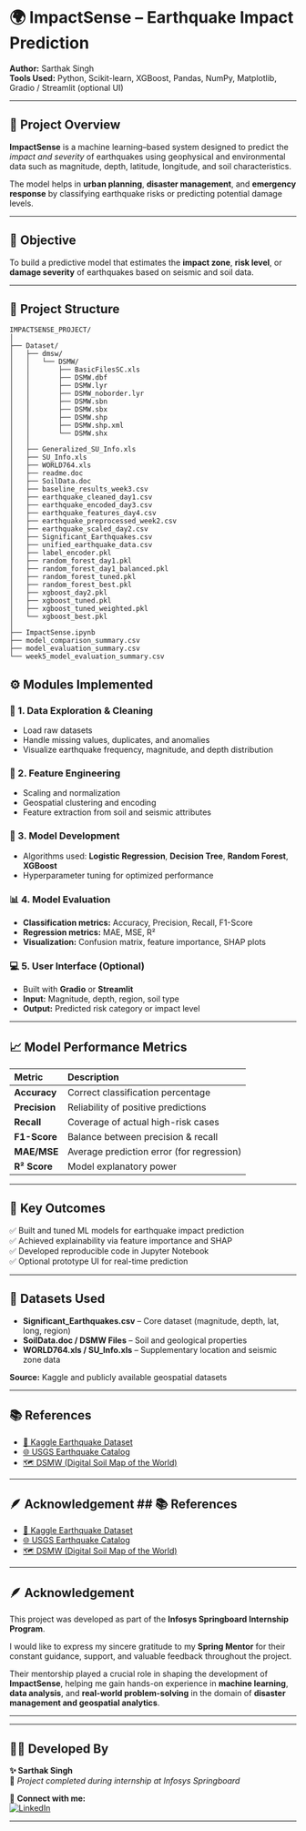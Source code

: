 # 🌍 ImpactSense – Earthquake Impact Prediction  

**Author:** Sarthak Singh  
**Tools Used:** Python, Scikit-learn, XGBoost, Pandas, NumPy, Matplotlib, Gradio / Streamlit (optional UI)  

---

## 📖 Project Overview  

**ImpactSense** is a machine learning–based system designed to predict the *impact and severity* of earthquakes using geophysical and environmental data such as magnitude, depth, latitude, longitude, and soil characteristics.  

The model helps in **urban planning**, **disaster management**, and **emergency response** by classifying earthquake risks or predicting potential damage levels.  

---

## 🎯 Objective  

To build a predictive model that estimates the **impact zone**, **risk level**, or **damage severity** of earthquakes based on seismic and soil data.  

---

## 🧱 Project Structure  

```text
IMPACTSENSE_PROJECT/
│
├── Dataset/
│   ├── dmsw/
│   │   └── DSMW/
│   │       ├── BasicFilesSC.xls
│   │       ├── DSMW.dbf
│   │       ├── DSMW.lyr
│   │       ├── DSMW_noborder.lyr
│   │       ├── DSMW.sbn
│   │       ├── DSMW.sbx
│   │       ├── DSMW.shp
│   │       ├── DSMW.shp.xml
│   │       └── DSMW.shx
│   │
│   ├── Generalized_SU_Info.xls
│   ├── SU_Info.xls
│   ├── WORLD764.xls
│   ├── readme.doc
│   ├── SoilData.doc
│   ├── baseline_results_week3.csv
│   ├── earthquake_cleaned_day1.csv
│   ├── earthquake_encoded_day3.csv
│   ├── earthquake_features_day4.csv
│   ├── earthquake_preprocessed_week2.csv
│   ├── earthquake_scaled_day2.csv
│   ├── Significant_Earthquakes.csv
│   ├── unified_earthquake_data.csv
│   ├── label_encoder.pkl
│   ├── random_forest_day1.pkl
│   ├── random_forest_day1_balanced.pkl
│   ├── random_forest_tuned.pkl
│   ├── random_forest_best.pkl
│   ├── xgboost_day2.pkl
│   ├── xgboost_tuned.pkl
│   ├── xgboost_tuned_weighted.pkl
│   └── xgboost_best.pkl
│
├── ImpactSense.ipynb
├── model_comparison_summary.csv
├── model_evaluation_summary.csv
└── week5_model_evaluation_summary.csv
```

## ⚙️ Modules Implemented  

### 🧹 1. Data Exploration & Cleaning  
- Load raw datasets  
- Handle missing values, duplicates, and anomalies  
- Visualize earthquake frequency, magnitude, and depth distribution  

### 🧩 2. Feature Engineering  
- Scaling and normalization  
- Geospatial clustering and encoding  
- Feature extraction from soil and seismic attributes  

### 🤖 3. Model Development  
- Algorithms used: **Logistic Regression**, **Decision Tree**, **Random Forest**, **XGBoost**  
- Hyperparameter tuning for optimized performance  

### 📊 4. Model Evaluation  
- **Classification metrics:** Accuracy, Precision, Recall, F1-Score  
- **Regression metrics:** MAE, MSE, R²  
- **Visualization:** Confusion matrix, feature importance, SHAP plots  

### 💻 5. User Interface (Optional)  
- Built with **Gradio** or **Streamlit**  
- **Input:** Magnitude, depth, region, soil type  
- **Output:** Predicted risk category or impact level  

---

## 📈 Model Performance Metrics  

| Metric | Description |
|:--------|:-------------|
| **Accuracy** | Correct classification percentage |
| **Precision** | Reliability of positive predictions |
| **Recall** | Coverage of actual high-risk cases |
| **F1-Score** | Balance between precision & recall |
| **MAE/MSE** | Average prediction error (for regression) |
| **R² Score** | Model explanatory power |

---

## 🧠 Key Outcomes  

✅ Built and tuned ML models for earthquake impact prediction  
✅ Achieved explainability via feature importance and SHAP  
✅ Developed reproducible code in Jupyter Notebook  
✅ Optional prototype UI for real-time prediction  

---

## 🧩 Datasets Used  

- **Significant_Earthquakes.csv** – Core dataset (magnitude, depth, lat, long, region)  
- **SoilData.doc / DSMW Files** – Soil and geological properties  
- **WORLD764.xls / SU_Info.xls** – Supplementary location and seismic zone data  

**Source:** Kaggle and publicly available geospatial datasets  

---


## 📚 References  

- [📘 Kaggle Earthquake Dataset](https://www.kaggle.com)  
- [🌐 USGS Earthquake Catalog](https://earthquake.usgs.gov/earthquakes/search/)  
- [🗺️ DSMW (Digital Soil Map of the World)](https://data.apps.fao.org/map/catalog/srv/eng/catalog.search#/metadata/22b99b60-4b4a-11db-b8c6-000d939bc5d8)  

---

## 🪶 Acknowledgement  ## 📚 References  

- [📘 Kaggle Earthquake Dataset](https://www.kaggle.com)  
- [🌐 USGS Earthquake Catalog](https://earthquake.usgs.gov/earthquakes/search/)  
- [🗺️ DSMW (Digital Soil Map of the World)](https://data.apps.fao.org/map/catalog/srv/eng/catalog.search#/metadata/22b99b60-4b4a-11db-b8c6-000d939bc5d8)  

---

## 🪶 Acknowledgement  

This project was developed as part of the **Infosys Springboard Internship Program**.  

I would like to express my sincere gratitude to my **Spring Mentor** for their constant guidance, support, and valuable feedback throughout the project.  

Their mentorship played a crucial role in shaping the development of **ImpactSense**, helping me gain hands-on experience in **machine learning**, **data analysis**, and **real-world problem-solving** in the domain of **disaster management and geospatial analytics**.  

---

---

## 👨‍💻 Developed By  

**✨ Sarthak Singh**  
💼 *Project completed during internship at Infosys Springboard*  

🔗 **Connect with me:**  
[![LinkedIn](https://img.shields.io/badge/LinkedIn-Sarthak%20Singh-blue?logo=linkedin&logoColor=white)](https://www.linkedin.com/in/sarthak-singh-cse/)  

---



